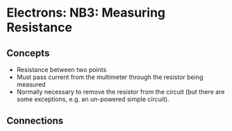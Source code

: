 # Electrons: NB3: Measuring Resistance

## Concepts
- Resistance between two points
- Must pass current from the multimeter through the resistor being measured
- Normally necessary to remove the resistor from the circuit (but there are some exceptions, e.g. an un-powered simple circuit).

## Connections

